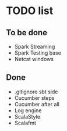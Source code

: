 # TODO list

## To be done 
* Spark Streaming <br>
* Spark Testing base <br>
* Netcat windows <br>

## Done
* .gitignore sbt side <br>
* Cucumber steps <br>
* Cucumber after all <br>
* Log engine <br>
* ScalaStyle <br>
* Scalafmt <br>
